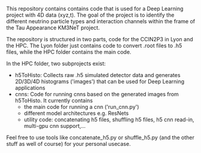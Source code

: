This repository contains contains code that is used for a Deep Learning project with 4D data (xyz,t).
The goal of the project is to identify the different neutrino particle types and interaction channels within the frame of the Tau Appearance KM3NeT project.

The repository is structured in two parts, code for the CCIN2P3 in Lyon and the HPC.
The Lyon folder just contains code to convert .root files to .h5 files, while the HPC folder contains the main code.

In the HPC folder, two subprojects exist:
- h5ToHisto: Collects raw .h5 simulated detector data and generates 2D/3D/4D histograms ('images') that can be used for Deep Learning applications
- cnns: Code for running cnns based on the generated images from h5ToHisto. It currently contains
    - the main code for running a cnn ('run_cnn.py')
    - different model architectures e.g. ResNets
    - utility code: concatenating h5 files, shuffling h5 files, h5 cnn read-in, multi-gpu cnn support,...


Feel free to use tools like concatenate_h5.py or shuffle_h5.py (and the other stuff as well of course) for your personal usecase.

